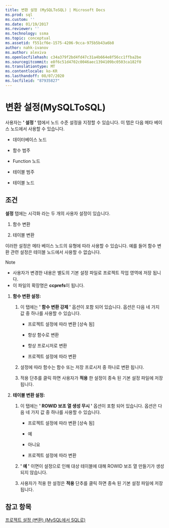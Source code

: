 ```yaml
---
title: 변환 설정 (MySQLToSQL) | Microsoft Docs
ms.prod: sql
ms.custom: ''
ms.date: 01/19/2017
ms.reviewer: ''
ms.technology: ssma
ms.topic: conceptual
ms.assetid: f551cf6e-1575-4206-9cca-975b5b43a6b8
author: nahk-ivanov
ms.author: alexiva
ms.openlocfilehash: c34a379f2bd4fd47c31a4b664e8f56cc1ffba2be
ms.sourcegitcommit: e8f6c51d4702c0046aec1394109bc0503ca182f0
ms.translationtype: MT
ms.contentlocale: ko-KR
ms.lasthandoff: 08/07/2020
ms.locfileid: "87935827"
---
```

# <a name="conversion-settings-mysqltosql"></a>변환 설정(MySQLToSQL)
사용자는 **' 설정 '** 탭에서 노드 수준 설정을 지정할 수 있습니다. 이 탭은 다음 메타 베이스 노드에서 사용할 수 있습니다.  
  
-   데이터베이스 노드  
  
-   함수 범주  
  
-   Function 노드  
  
-   테이블 범주  
  
-   테이블 노드  
  
## <a name="specifications"></a>조건  
**설정** 탭에는 시각화 라는 두 개의 사용자 설정이 있습니다.  
  
1.  함수 변환  
  
2.  테이블 변환  
  
이러한 설정은 메타 베이스 노드의 유형에 따라 사용할 수 있습니다. 예를 들어 함수 변환 관련 설정은 테이블 노드에서 사용할 수 없습니다.  
  
> [!NOTE]  
> -   사용자가 변경한 내용은 별도의 기본 설정 파일로 프로젝트 작업 영역에 저장 됩니다.  
> -   이 파일의 확장명은 **ccprefs**이 됩니다.  
  
1.  **함수 변환 설정:**  
  
    1.  이 탭에는 **' 함수 변환 강제 '** 옵션이 포함 되어 있습니다. 옵션은 다음 네 가지 값 중 하나를 사용할 수 있습니다.  
  
        -   프로젝트 설정에 따라 변환 [상속 됨]  
  
        -   항상 함수로 변환  
  
        -   항상 프로시저로 변환  
  
        -   프로젝트 설정에 따라 변환  
  
    2.  설정에 따라 함수는 함수 또는 저장 프로시저 중 하나로 변환 됩니다.  
  
    3.  적용 단추를 클릭 하면 사용자가 **적용** 한 설정이 종속 된 기본 설정 파일에 저장 됩니다.  
  
2.  **테이블 변환 설정:**  
  
    1.  이 탭에는 **' ROWID 보조 열 생성 무시 '** 옵션이 포함 되어 있습니다. 옵션은 다음 네 가지 값 중 하나를 사용할 수 있습니다.  
  
        -   프로젝트 설정에 따라 변환 [상속 됨]  
  
        -   예  
  
        -   아니요  
  
        -   프로젝트 설정에 따라 변환  
  
    2.  **' 예 '** 이면이 설정으로 인해 대상 테이블에 대해 ROWID 보조 열 만들기가 생성 되지 않습니다.  
  
    3.  사용자가 적용 한 설정은 **적용** 단추를 클릭 하면 종속 된 기본 설정 파일에 저장 됩니다.  
  
## <a name="see-also"></a>참고 항목  
[프로젝트 설정 (변환) (MySQL에서 SQL로)](https://msdn.microsoft.com/7ad5fe44-6445-4ba8-a457-5af792631f11)  
  
